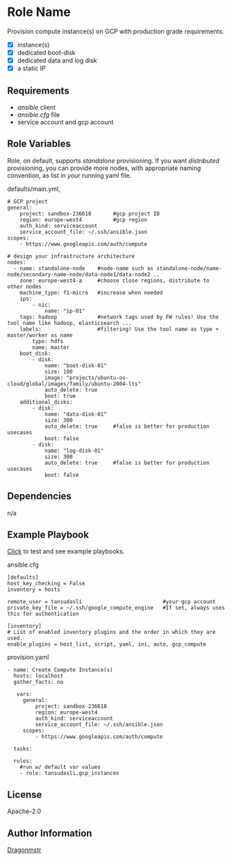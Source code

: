 Role Name
=========

Provision compute instance(s) on GCP with production grade requirements.

- [x] instance(s)
- [x] dedicated boot-disk
- [x] dedicated data and log disk
- [x] a static IP

Requirements
------------
 
- _ansible_ client
- _ansible.cfg_ file
- service account and gcp account

Role Variables
--------------

Role, on default, supports *standalone* provisioning. If you want *distributed* provisioning, you can provide more nodes, with appropriate naming convention, as list in _your_ running yaml file.

defaults/main.yml, 
```
# GCP project
general:
    project: sandbox-236618       #gcp project ID 
    region: europe-west4          #gcp region
    auth_kind: serviceaccount     
    service_account_file: ~/.ssh/ansible.json
scopes:
    - https://www.googleapis.com/auth/compute

# design your infrastructure architecture
nodes:
  - name: standalone-node    #node-name such as standalone-node/name-node/secondary-name-node/data-node1/data-node2 ..
    zone: europe-west4-a     #choose close regions, distribute to other nodes
    machine_type: f1-micro   #increase when needed
    ips:
        - nic: 
            name: "ip-01"
    tags: hadoop             #network tags used by FW rules! Use the tool name like hadoop, elasticsearch ...
    labels:                  #filtering! Use the tool name as type + master/worker as name
        type: hdfs
        name: master
    boot_disk:
        - disk:
            name: "boot-disk-01"
            size: 100
            image: "projects/ubuntu-os-cloud/global/images/family/ubuntu-2004-lts"
            auto_delete: true
            boot: true
    additional_disks:
        - disk: 
            name: "data-disk-01"
            size: 300
            auto_delete: true     #false is better for production usecases
            boot: false
        - disk: 
            name: "log-disk-01"
            size: 300
            auto_delete: true     #false is better for production usecases
            boot: false
```

Dependencies
------------

n/a

Example Playbook
----------------

[Click](https://github.com/dragonmstr/test-gcp-iaas-roles) to test and see example playbooks.

ansible.cfg
```
[defaults]
host_key_checking = False
inventory = hosts

remote_user = tansudasli                          #your gcp account
private_key_file = ~/.ssh/google_compute_engine   #If set, always uses this for authentication

[inventory]
# List of enabled inventory plugins and the order in which they are used.
enable_plugins = host_list, script, yaml, ini, auto, gcp_compute

```

provision.yaml
```
- name: Create Compute Instance(s)
  hosts: localhost
  gather_facts: no

   vars:
     general:
         project: sandbox-236618
         region: europe-west4
         auth_kind: serviceaccount
         service_account_file: ~/.ssh/ansible.json
     scopes:
         - https://www.googleapis.com/auth/compute
          
  tasks:

  roles:
    #run w/ default var values
    - role: tansudasli.gcp_instances  
```

License
-------

Apache-2.0

Author Information
------------------

[Dragonmstr](http://github.com/dragonmstr)
